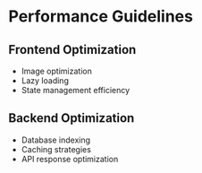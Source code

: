 # Performance Guidelines

## Frontend Optimization
- Image optimization
- Lazy loading
- State management efficiency

## Backend Optimization
- Database indexing
- Caching strategies
- API response optimization

